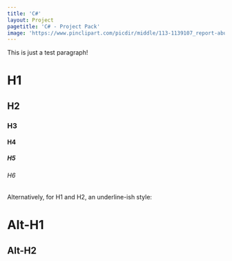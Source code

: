 ```yaml
---
title: 'C#'
layout: Project
pagetitle: 'C# - Project Pack'
image: 'https://www.pinclipart.com/picdir/middle/113-1139107_report-abuse-pusheen-cat-nutella-clipart.png'
---
```


This is just a test paragraph! 


# H1
## H2
### H3
#### H4
##### H5
###### H6

Alternatively, for H1 and H2, an underline-ish style:

Alt-H1
======

Alt-H2
------
